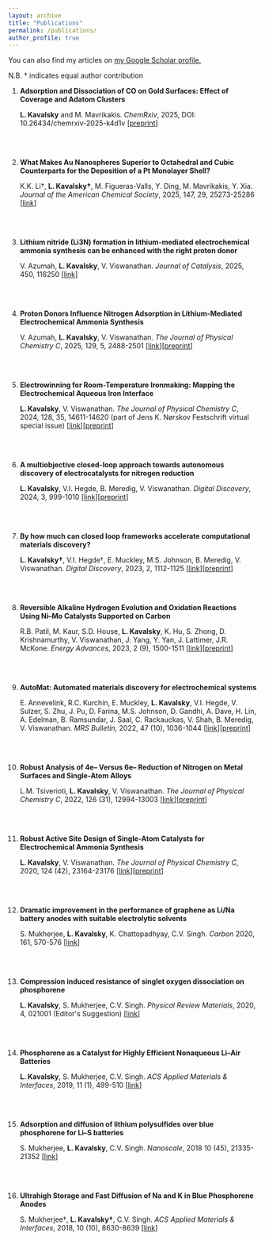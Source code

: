 ```yaml
---
layout: archive
title: "Publications"
permalink: /publications/
author_profile: true
---
```


You can also find my articles on <u><a href="https://scholar.google.com/citations?user=kPsUy9IAAAAJ&hl=en">my Google Scholar profile</a>.</u>

N.B. &dagger; indicates equal author contribution

1. **Adsorption and Dissociation of CO on Gold Surfaces: Effect of Coverage and Adatom Clusters**

     **L. Kavalsky** and M. Mavrikakis. *ChemRxiv*, 2025, DOI: 10.26434/chemrxiv-2025-k4d1v [[preprint](https://doi.org/10.26434/chemrxiv-2025-k4d1v)]

    <br />
    <br />

1. **What Makes Au Nanospheres Superior to Octahedral and Cubic Counterparts for the Deposition of a Pt Monolayer Shell?**

     K.K. Li&dagger;, **L. Kavalsky&dagger;**, M. Figueras-Valls, Y. Ding, M. Mavrikakis, Y. Xia. *Journal of the American Chemical Society*, 2025, 147, 29, 25273-25286 [[link](https://doi.org/10.1021/jacs.5c03700)]

    <br />
    <br />

1. **Lithium nitride (Li3N) formation in lithium-mediated electrochemical ammonia synthesis can be enhanced with the right proton donor**

     V. Azumah, **L. Kavalsky**, V. Viswanathan. *Journal of Catalysis*, 2025, 450, 116250 [[link](https://doi.org/10.1016/j.jcat.2025.116250)]

    <br />
    <br />

1. **Proton Donors Influence Nitrogen Adsorption in Lithium-Mediated Electrochemical Ammonia Synthesis**

     V. Azumah, **L. Kavalsky**, V. Viswanathan. *The Journal of Physical Chemistry C*, 2025, 129, 5, 2488-2501 [[link](https://doi.org/10.1021/acs.jpcc.4c08138)][[preprint](https://chemrxiv.org/engage/chemrxiv/article-details/67043dad51558a15ef6775ef)]

    <br />
    <br />

2. **Electrowinning for Room-Temperature Ironmaking: Mapping the Electrochemical Aqueous Iron Interface**

     **L. Kavalsky**, V. Viswanathan. *The Journal of Physical Chemistry C*, 2024, 128, 35, 14611-14620 (part of Jens K. Nørskov Festschrift virtual special issue) [[link](https://doi.org/10.1021/acs.jpcc.4c01867)][[preprint](https://doi.org/10.26434/chemrxiv-2024-76633)]

    <br />
    <br />

3. **A multiobjective closed-loop approach towards autonomous discovery of electrocatalysts for nitrogen reduction**

     **L. Kavalsky**, V.I. Hegde, B. Meredig, V. Viswanathan. *Digital Discovery*, 2024, 3, 999-1010 [[link](https://doi.org/10.1039/D3DD00244F)][[preprint](https://chemrxiv.org/engage/chemrxiv/article-details/6470fdd74f8b1884b7552bf1)]

    <br />
    <br />

4. **By how much can closed loop frameworks accelerate computational materials discovery?**

     **L. Kavalsky&dagger;**, V.I. Hegde&dagger;, E. Muckley, M.S. Johnson, B. Meredig, V. Viswanathan. *Digital Discovery*, 2023, 2, 1112-1125 [[link](https://doi.org/10.1039/D2DD00133K)][[preprint](https://arxiv.org/abs/2211.10533)]

    <br />
    <br />

5. **Reversible Alkaline Hydrogen Evolution and Oxidation Reactions Using Ni–Mo Catalysts Supported on Carbon**

     R.B. Patil, M. Kaur, S.D. House, **L. Kavalsky**, K. Hu, S. Zhong, D. Krishnamurthy, V. Viswanathan, J. Yang, Y. Yan, J. Lattimer, J.R. McKone. *Energy Advances*, 2023, 2 (9), 1500-1511 [[link](https://doi.org/10.1039/D3YA00140G)][[preprint](https://chemrxiv.org/engage/chemrxiv/article-details/6349a624e3f3ee46d55a7a3a)]

    <br />
    <br />

6. **AutoMat: Automated materials discovery for electrochemical systems**

     E. Annevelink, R.C. Kurchin, E. Muckley, **L. Kavalsky**, V.I. Hegde, V. Sulzer, S. Zhu, J. Pu, D. Farina, M.S. Johnson, D. Gandhi, A. Dave, H. Lin, A. Edelman, B. Ramsundar, J. Saal, C. Rackauckas, V. Shah, B. Meredig, V. Viswanathan. *MRS Bulletin*, 2022, 47 (10), 1036-1044 [[link](https://link.springer.com/article/10.1557/s43577-022-00424-0)][[preprint](https://arxiv.org/abs/2011.04426)]

    <br />
    <br />

7. **Robust Analysis of 4e– Versus 6e– Reduction of Nitrogen on Metal Surfaces and Single-Atom Alloys**

     L.M. Tsiverioti, **L. Kavalsky**, V. Viswanathan. *The Journal of Physical Chemistry C*, 2022, 126 (31), 12994-13003 [[link](https://pubs.acs.org/doi/10.1021/acs.jpcc.2c01630)][[preprint](https://chemrxiv.org/engage/chemrxiv/article-details/62278c38c45c0b4f6729dda1)]


    <br />
    <br />

8. **Robust Active Site Design of Single-Atom Catalysts for Electrochemical Ammonia Synthesis**

     **L. Kavalsky**, V. Viswanathan. *The Journal of Physical Chemistry C*, 2020, 124 (42), 23164-23176 [[link](https://pubs.acs.org/doi/full/10.1021/acs.jpcc.0c06692)][[preprint](https://arxiv.org/abs/2007.10318)]


    <br />
    <br />

9. **Dramatic improvement in the performance of graphene as Li/Na battery anodes with suitable electrolytic solvents**

     S. Mukherjee, **L. Kavalsky**, K. Chattopadhyay, C.V. Singh. *Carbon* 2020, 161, 570-576 [[link](https://www.sciencedirect.com/science/article/pii/S0008622320301391)]


    <br />
    <br />

10. **Compression induced resistance of singlet oxygen dissociation on phosphorene**

     **L. Kavalsky**, S. Mukherjee, C.V. Singh. *Physical Review Materials*, 2020, 4, 021001 (Editor's Suggestion) [[link](https://journals.aps.org/prmaterials/abstract/10.1103/PhysRevMaterials.4.021001)]


    <br />
    <br />

11. **Phosphorene as a Catalyst for Highly Efficient Nonaqueous Li–Air Batteries**

     **L. Kavalsky**, S. Mukherjee, C.V. Singh. *ACS Applied Materials & Interfaces*, 2019, 11 (1), 499-510 [[link](https://pubs.acs.org/doi/full/10.1021/acsami.8b13505)]


    <br />
    <br />

12. **Adsorption and diffusion of lithium polysulfides over blue phosphorene for Li–S batteries**

     S. Mukherjee, **L. Kavalsky**, C.V. Singh. *Nanoscale*, 2018 10 (45), 21335-21352 [[link](https://pubs.rsc.org/en/content/articlehtml/2018/nr/c8nr04868a)]


    <br />
    <br />

13. **Ultrahigh Storage and Fast Diffusion of Na and K in Blue Phosphorene Anodes**

     S. Mukherjee&dagger;, **L. Kavalsky&dagger;**, C.V. Singh. *ACS Applied Materials & Interfaces*, 2018, 10 (10), 8630-8639 [[link](https://pubs.acs.org/doi/full/10.1021/acsami.7b18595)]

